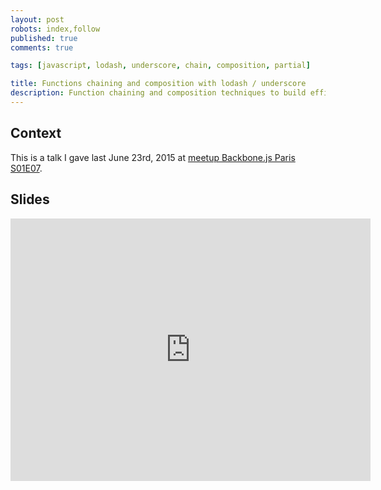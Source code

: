 ```yaml
---
layout: post
robots: index,follow
published: true
comments: true

tags: [javascript, lodash, underscore, chain, composition, partial]

title: Functions chaining and composition with lodash / underscore
description: Function chaining and composition techniques to build efficient pipelines, why and how-to.
---
```


## Context

This is a talk I gave last June 23rd, 2015 at [meetup Backbone.js Paris S01E07](http://www.meetup.com/fr/backbone-paris/events/223147435/).

## Slides

<iframe src="https://slides.com/nicoespeon/composition-chaining-lodash-en/embed" width="576" height="420" scrolling="no" frameborder="0" webkitallowfullscreen mozallowfullscreen allowfullscreen></iframe>
